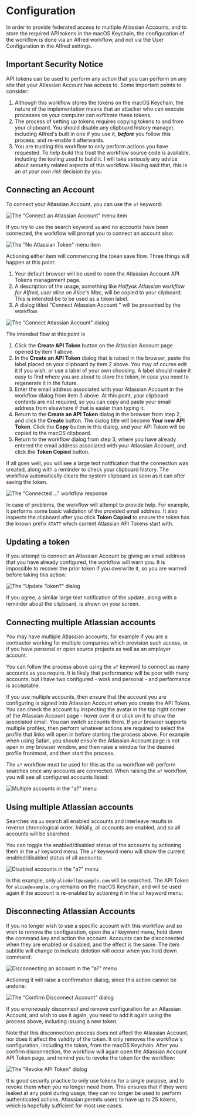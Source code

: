 # Configuration

In order to provide federated access to multiple Atlassian Accounts, and to
store the required API tokens in the macOS Keychain, the configuration of
the workflow is done via an Alfred workflow, and not via the User Configuration
in the Alfred settings.

## Important Security Notice

API tokens can be used to perform any action that you can perform on any
site that your Atlassian Account has access to. Some important points to
consider:

1. Although this workflow stores the tokens on the macOS Keychain, the
   nature of the implementation means that an attacker who can execute
   processes on your computer can exfiltrate these tokens.
2. The process of setting up tokens requires copying tokens to and from your
   clipboard. You should disable any clipboard history manager, including
   Alfred's built in one if you use it, _**before**_ you follow this process,
   and re-enable it afterwards.
3. You are trusting this workflow to only perform actions you have requested.
   To help build this trust the workflow source code is available, including
   the tooling used to build it. I will take seriously any advice about
   security related aspects of this workflow. Having said that, this is an
   _at your own risk_ decision by you.

## Connecting an Account

To connect your Atlassian Account, you can use the `a?` keyword:

![The "Connect an Atlassian Account" menu item](connect-account-menu.png)

If you try to use the search keyword `aa` and no accounts have been connected,
the workflow will prompt you to connect an account also:

![The "No Atlassian Token" menu item](no-atlassian-token-menu.png)

Actioning either item will commencing the token save flow. Three things will
happen at this point:

1. Your default browser will be used to open the Atlassian Account API
   Tokens management page.
2. A description of the usage, something like _Halfyak Atlassian workflow
   for Alfred, user alice on Alice's Mac_, will be copied to your clipboard.
   This is intended be to be used as a token label.
3. A dialog titled "Connect Atlassian Account " will be presented by the
   workflow.

![The "Connect Atlassian Account" dialog](connect-account-dialog.png)

The intended flow at this point is

1. Click the **Create API Token** button on the Atlassian Account page opened
   by item 1 above.
2. In the **Create an API Token** dialog that is raised in the browser, paste
   the label placed on your clipboard by item 2 above. You may of course
   edit it if you wish, or use a label of your own choosing. A label should
   make it easy to find where you are about to store the token, in case you
   need to regenerate it in the future.
3. Enter the email address associated with your Atlassian Account in the
   workflow dialog from item 3 above. At this point, your clipboard contents
   are not required, so you can copy and paste your email address from
   elsewhere if that is easier than typing it.
4. Return to the **Create an API Token** dialog in the browser from step 2,
   and click the **Create** button. The dialog title will become **Your new
   API Token**. Click the **Copy** button in this dialog, and your API Token
   will be copied to the macOS clipboard.
5. Return to the workflow dialog from step 3, where you have already entered
   the email address associated with your Atlassian Account, and click the
   **Token Copied** button.

If all goes well, you will see a large text notification that the connection
was created, along with a reminder to check your clipboard history. The
workflow automatically clears the system clipboard as soon as it can after
saving the token.

![The "Connected ..." workflow response](connected-response.png)

In case of problems, the workflow will attempt to provide help. For example,
it performs some basic validation of the provided email address. It also
inspects the clipboard after you click **Token Copied** to ensure the token
has the known prefix `ATATT` which current Atlassian API Tokens start with.

## Updating a token

If you attempt to connect an Atlassian Account by giving an email address
that you have already configured, the workflow will warn you. It is
impossible to recover the prior token if you overwrite it, so you are warned
before taking this action:

![The "Update Token?" dialog](update-token-dialog.png)

If you agree, a similar large text notification of the update, along with a
reminder about the clipboard, is shown on your screen.

## Connecting multiple Atlassian accounts

You may have multiple Atlassian accounts, for example if you are a
contractor working for multiple companies which provision such access, or if
you have personal or open source projects as well as an employer account.

You can follow the process above using the `a?` keyword to connect as many
accounts as you require. It is likely that performance will be poor with
many accounts, but I have two configured - work and personal - and
performance is acceptable.

If you use multiple accounts, then ensure that the account you are
configuring is signed into Atlassian Account when you create the API Token.
You can check the account by inspecting the avatar in the top right corner
of the Atlassian Account page - hover over it or click on it to show the
associated email. You can switch accounts there. If your browser supports
multiple profiles, then perform whatever actions are required to select the
profile that links will open in before starting the process above. For
example when using Safari, you should ensure the Atlassian Account page is
not open in _any_ browser window, and then raise a window for the desired
profile frontmost, and then start the process.

The `a?` workflow must be used for this as the `aa` workflow will perform
searches once any accounts are connected. When raising the `a?` workflow,
you will see all configured accounts listed:

![Multiple accounts in the "a?" menu](multiple-accounts.png)

## Using multiple Atlassian accounts

Searches via `aa` search all enabled accounts and interleave results in
reverse chronological order. Initially, all accounts are enabled, and so all
accounts will be searched.

You can toggle the enabled/disabled status of the accounts by actioning them
in the `a?` keyword menu. The `a?` keyword menu will show the current
enabled/disabled status of all accounts:

![Disabled accounts in the "a?" menu](disabled-account.png)

In this example, only `aliddell@example.com` will be searched. The API Token
for `alice@example.org` remains on the macOS Keychain, and will be used
again if the account is re-enabled by actioning it in the `a?` keyword menu.

## Disconnecting Atlassian Accounts

If you no longer wish to use a specific account with this workflow and so
wish to remove the configuration, open the `a?` keyword menu, hold down the
command key and action the account. Accounts can be disconnected when they
are enabled or disabled, and the effect is the same. The item subtitle will
change to indicate deletion will occur when you hold down command:

![Disconnecting an account in the "a?" menu](disconnect-account-menu.png)

Actioning it will raise a confirmation dialog, since this action cannot be
undone:

![The "Confirm Disconnect Account" dialog](disconnect-account-dialog.png)

If you erroneously disconnect and remove configuration for an Atlassian
Account, and wish to use it again, you need to add it again using the process
above, including issuing a new token.

Note that this disconnection process does not affect the Atlassian Account, nor
does it affect the validity of the token. It only removes the workflow's
configuration, including the token, from the macOS Keychain. After you
confirm disconnection, the workflow will again open the Atlassian Account API
Token page, and remind you to revoke the token for the workflow:

![The "Revoke API Token" dialog](revoke-token-dialog.png)

It is good security practice to only use tokens for a single purpose, and to
revoke them when you no longer need them. This ensures that if they were
leaked at any point during usage, they can no longer be used to perform
authenticated actions. Atlassian permits users to have up to 25 tokens,
which is hopefully sufficient for most use cases.
